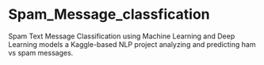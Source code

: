 # Spam_Message_classfication
Spam Text Message Classification using Machine Learning and Deep Learning models  a Kaggle-based NLP project analyzing and predicting ham vs spam messages.
